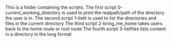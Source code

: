 This is a folder containing the scripts. The first script 0-current_working_directory is used to print the realpath/path of the directory the user is in.
The second script 1-listit is used to list the directories and files in the current directory
The third script 2-bring_me_home takes users back to the home route or root route
The fourth script 3-listfiles lists content in a directory  in the long format
